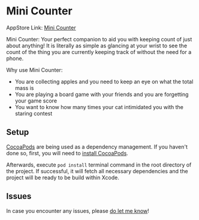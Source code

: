 # Mini Counter
AppStore Link: [Mini Counter](https://apps.apple.com/us/app/mini-counter/id1604443980)

Mini Counter: Your perfect companion to aid you with keeping count of just about anything!
It is literally as simple as glancing at your wrist to see the count of the thing you are currently keeping track of without the need for a phone.

Why use Mini Counter:
- You are collecting apples and you need to keep an eye on what the total mass is
- You are playing a board game with your friends and you are forgetting your game score
- You want to know how many times your cat intimidated you with the staring contest

## Setup
[CocoaPods](https://cocoapods.org) are being used as a dependency management.
If you haven't done so, first, you will need to [install CocoaPods](https://guides.cocoapods.org/using/getting-started.html).

Afterwards, execute
```pod install```
terminal command in the root directory of the project. If successful, it will fetch all necessary dependencies and the project will be ready to be build within Xcode.

## Issues
In case you encounter any issues, please [do let me know](mailto:me@danielarden.com)!
